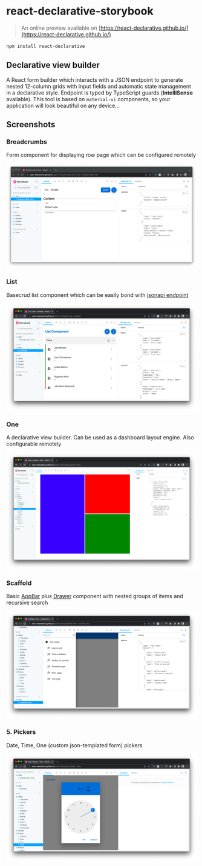 # react-declarative-storybook

> An online preview available on [https://react-declarative.github.io/](https://react-declarative.github.io/)

```bash
npm install react-declarative
```

## Declarative view builder

A React form builder which interacts with a JSON endpoint to generate nested 12-column grids with input fields and automatic state management in a declarative style. Endpoint is typed by TypeScript guards (**IntelliSense** available). This tool is based on `material-ui` components, so your application will look beautiful on any device...

## Screenshots

### Breadcrumbs

Form component for displaying row page which can be configured remotely

![1.png](./docs/1.png)

### List

Basecrud list component which can be easily bond with [jsonapi endpoint](https://github.com/ppetzold/nestjs-paginate)

![2.png](./docs/2.png)

### One

A declarative view builder. Can be used as a dashboard layout engine. Also configurable remotely

![3.png](./docs/3.png)

### Scaffold 

Basic [AppBar](https://material.io/components/app-bars-top) plus [Drawer](https://material.io/components/navigation-drawer) component with nested groups of items and recursive search

![4.png](./docs/4.png)

### 5. Pickers

Date, Time, One (custom json-templated form) pickers

![5.png](./docs/5.png)

